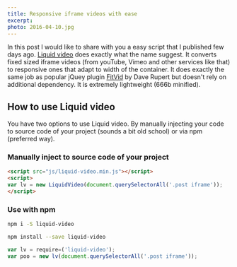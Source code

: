 ```yaml
---
title: Responsive iframe videos with ease
excerpt:
photo: 2016-04-10.jpg
---
```


In this post I would like to share with you a easy script that I published few days ago. [Liquid video]() does exactly what the name suggest. It converts fixed sized iframe videos (from youTube, Vimeo and other services like that) to responsive ones that adapt to width of the container. It does exactly the same job as popular jQuey plugin [FitVid]() by Dave Rupert but doesn't rely on additional dependency. It is extremely lightweight (666b minified).

## How to use Liquid video

You have two options to use Liquid video. By manually injecting your code to source code of your project (sounds a bit old school) or via npm (preferred way).

### Manually inject to source code of your project

```html
<script src="js/liquid-video.min.js"></script>
<script>
var lv = new LiquidVideo(document.querySelectorAll('.post iframe'));
</script>
```

### Use with npm

```bash
npm i -S liquid-video
```

```bash
npm install --save liquid-video
```

```js
var lv = require=('liquid-video');
var poo = new lv(document.querySelectorAll('.post iframe'));
```
